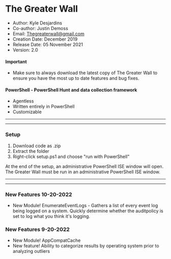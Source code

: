 # The Greater Wall
* Author: Kyle Desjardins
* Co-author: Justin Demoss
* Email: Thegreaterwall@gmail.com
* Creation Date: December 2019
* Release Date: 05 November 2021
* Version: 2.0
#### Important
* Make sure to always download the latest copy of The Greater Wall to ensure you have the most up to date features and bug fixes.
#### PowerShell - PowerShell Hunt and data collection framework
* Agentless
* Written entirely in PowerShell
* Customizable
***
***
### Setup
1. Download code as .zip
2. Extract the folder
3. Right-click setup.ps1 and choose "run with PowerShell"

At the end of the setup, an administrative PowerShell ISE window will open.
The Greater Wall must be run in an administrative PowerShell ISE window.
***
***
### New Features 10-20-2022
* New Module! EnumerateEventLogs - Gathers a list of every event log being logged on a system. Quickly determine whether the auditpolicy is set to log what you think it's logging.
### New Features 9-20-2022
* New Module! AppCompatCache
* New feature! Ability to categorize results by operating system prior to analyzing outliers


